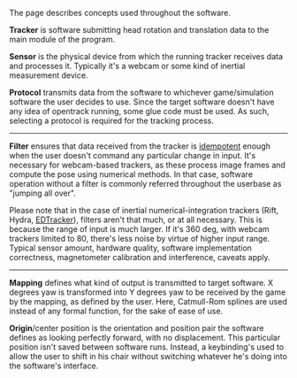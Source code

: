 The page describes concepts used throughout the software.

**Tracker** is software submitting head rotation and translation data to
the main module of the program.

**Sensor** is the physical device from which the running tracker
receives data and processes it. Typically it's a webcam or some kind of
inertial measurement device.

**Protocol** transmits data from the software to whichever
game/simulation software the user decides to use. Since the target
software doesn't have any idea of opentrack running, some glue code must
be used. As such, selecting a protocol is required for the tracking
process.

***

**Filter** ensures that data received from the tracker is
[idempotent](http://en.wiktionary.org/wiki/idempotent) enough when the
user doesn't command any particular change in input. It's necessary for
webcam-based trackers, as these process image frames and compute the
pose using numerical methods. In that case, software operation without a
filter is commonly referred throughout the userbase as "jumping all
over".

Please note that in the case of inertial numerical-integration trackers
(Rift, Hydra, [EDTracker](http://edtracker.org.uk/)), filters aren't
that much, or at all necessary. This is because the range of input is
much larger. If it's 360 deg, with webcam trackers limited to 80,
there's less noise by virtue of higher input range. Typical sensor
amount, hardware quality, software implementation correctness,
magnetometer calibration and interference, caveats apply.

***

**Mapping** defines what kind of output is transmitted to target
software. X degrees yaw is transformed into Y degrees yaw to be received
by the game by the mapping, as defined by the user. Here, Catmull-Rom
splines are used instead of any formal function, for the sake of ease of
use.

**Origin**/center position is the orientation and position pair the
software defines as looking perfectly forward, with no displacement.
This particular position isn't saved between software runs. Instead, a
keybinding's used to allow the user to shift in his chair without
switching whatever he's doing into the software's interface.

